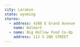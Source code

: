 ```yaml
---
city: Laramie
state: wyoming
stores:
  - address: 4308 E Grand Avenue
    name: Walmart
  - name: Big Hollow Food Co-Op
    address: 112 S 2ND STREET
---
```

